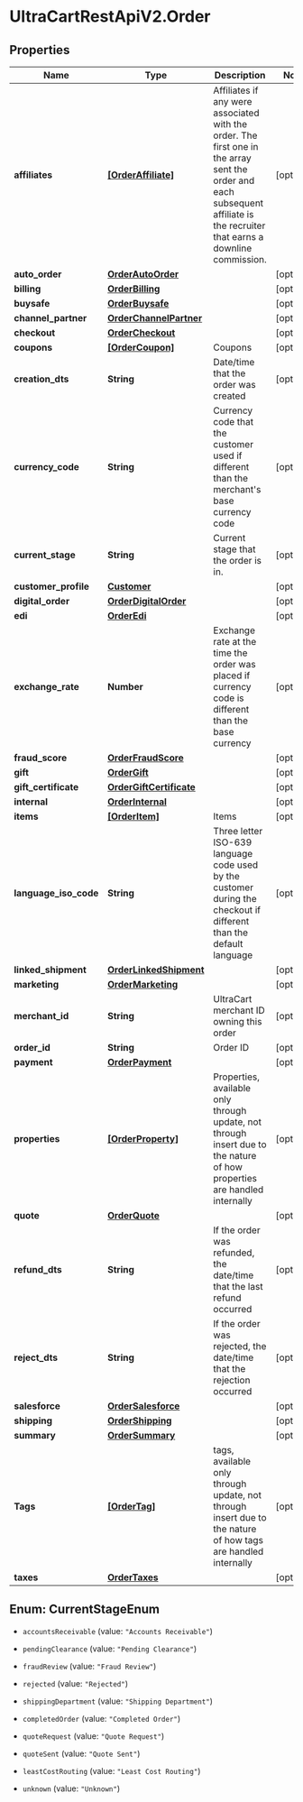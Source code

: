 # UltraCartRestApiV2.Order

## Properties
Name | Type | Description | Notes
------------ | ------------- | ------------- | -------------
**affiliates** | [**[OrderAffiliate]**](OrderAffiliate.md) | Affiliates if any were associated with the order.  The first one in the array sent the order and each subsequent affiliate is the recruiter that earns a downline commission. | [optional] 
**auto_order** | [**OrderAutoOrder**](OrderAutoOrder.md) |  | [optional] 
**billing** | [**OrderBilling**](OrderBilling.md) |  | [optional] 
**buysafe** | [**OrderBuysafe**](OrderBuysafe.md) |  | [optional] 
**channel_partner** | [**OrderChannelPartner**](OrderChannelPartner.md) |  | [optional] 
**checkout** | [**OrderCheckout**](OrderCheckout.md) |  | [optional] 
**coupons** | [**[OrderCoupon]**](OrderCoupon.md) | Coupons | [optional] 
**creation_dts** | **String** | Date/time that the order was created | [optional] 
**currency_code** | **String** | Currency code that the customer used if different than the merchant's base currency code | [optional] 
**current_stage** | **String** | Current stage that the order is in. | [optional] 
**customer_profile** | [**Customer**](Customer.md) |  | [optional] 
**digital_order** | [**OrderDigitalOrder**](OrderDigitalOrder.md) |  | [optional] 
**edi** | [**OrderEdi**](OrderEdi.md) |  | [optional] 
**exchange_rate** | **Number** | Exchange rate at the time the order was placed if currency code is different than the base currency | [optional] 
**fraud_score** | [**OrderFraudScore**](OrderFraudScore.md) |  | [optional] 
**gift** | [**OrderGift**](OrderGift.md) |  | [optional] 
**gift_certificate** | [**OrderGiftCertificate**](OrderGiftCertificate.md) |  | [optional] 
**internal** | [**OrderInternal**](OrderInternal.md) |  | [optional] 
**items** | [**[OrderItem]**](OrderItem.md) | Items | [optional] 
**language_iso_code** | **String** | Three letter ISO-639 language code used by the customer during the checkout if different than the default language | [optional] 
**linked_shipment** | [**OrderLinkedShipment**](OrderLinkedShipment.md) |  | [optional] 
**marketing** | [**OrderMarketing**](OrderMarketing.md) |  | [optional] 
**merchant_id** | **String** | UltraCart merchant ID owning this order | [optional] 
**order_id** | **String** | Order ID | [optional] 
**payment** | [**OrderPayment**](OrderPayment.md) |  | [optional] 
**properties** | [**[OrderProperty]**](OrderProperty.md) | Properties, available only through update, not through insert due to the nature of how properties are handled internally | [optional] 
**quote** | [**OrderQuote**](OrderQuote.md) |  | [optional] 
**refund_dts** | **String** | If the order was refunded, the date/time that the last refund occurred | [optional] 
**reject_dts** | **String** | If the order was rejected, the date/time that the rejection occurred | [optional] 
**salesforce** | [**OrderSalesforce**](OrderSalesforce.md) |  | [optional] 
**shipping** | [**OrderShipping**](OrderShipping.md) |  | [optional] 
**summary** | [**OrderSummary**](OrderSummary.md) |  | [optional] 
**Tags** | [**[OrderTag]**](OrderTag.md) | tags, available only through update, not through insert due to the nature of how tags are handled internally | [optional] 
**taxes** | [**OrderTaxes**](OrderTaxes.md) |  | [optional] 


<a name="CurrentStageEnum"></a>
## Enum: CurrentStageEnum


* `accountsReceivable` (value: `"Accounts Receivable"`)

* `pendingClearance` (value: `"Pending Clearance"`)

* `fraudReview` (value: `"Fraud Review"`)

* `rejected` (value: `"Rejected"`)

* `shippingDepartment` (value: `"Shipping Department"`)

* `completedOrder` (value: `"Completed Order"`)

* `quoteRequest` (value: `"Quote Request"`)

* `quoteSent` (value: `"Quote Sent"`)

* `leastCostRouting` (value: `"Least Cost Routing"`)

* `unknown` (value: `"Unknown"`)




